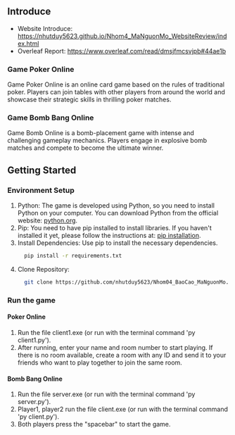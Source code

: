 ## Introduce
- Website Introduce: https://nhutduy5623.github.io/Nhom4_MaNguonMo_WebsiteReview/index.html
- Overleaf Report: https://www.overleaf.com/read/dmsjfmcsvjpb#44ae1b
### Game Poker Online
Game Poker Online is an online card game based on the rules of traditional poker. Players can join tables with other players from around the world and showcase their strategic skills in thrilling poker matches.
### Game Bomb Bang Online
Game Bomb Online is a bomb-placement game with intense and challenging gameplay mechanics. Players engage in explosive bomb matches and compete to become the ultimate winner.
## Getting Started
### Environment Setup
1. Python: The game is developed using Python, so you need to install Python on your computer. You can download Python from the official website: [python.org](python.org).
2. Pip: You need to have pip installed to install libraries. If you haven't installed it yet, please follow the instructions at: [pip installation](https://pip.pypa.io/en/stable/installation/).
3. Install Dependencies: Use pip to install the necessary dependencies.
   ```sh
     pip install -r requirements.txt
   ```
4. Clone Repository:
   ```sh
     git clone https://github.com/nhutduy5623/Nhom04_BaoCao_MaNguonMo.git
   ```
### Run the game
#### Poker Online
1. Run the file client1.exe (or run with the terminal command 'py client1.py').
2. After running, enter your name and room number to start playing. If there is no room available, create a room with any ID and send it to your friends who want to play together to join the same room.
#### Bomb Bang Online
1. Run the file server.exe (or run with the terminal command 'py server.py').
2. Player1, player2 run the file client.exe (or run with the terminal command 'py client.py').
3. Both players press the "spacebar" to start the game.

